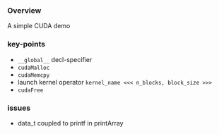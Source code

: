 ### Overview
A simple CUDA demo


### key-points
+ ```__global__``` decl-specifier
+ ```cudaMalloc```
+ ```cudaMemcpy```
+ launch kernel operator
```kernel_name <<< n_blocks, block_size >>>```
+ ```cudaFree```


### issues
+ data_t coupled to printf in printArray

